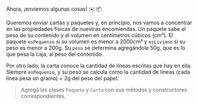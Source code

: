 Ahora, ¡enviemos algunas cosas! :envelope: :package:

Queremos enviar cartas y paquetes y, en principio, nos vamos a concentrar en las propiedades físicas de nuestras encomiendas. Un paquete sabe el peso de su contenido y el volumen en centímetros cúbicos (cm³). El paquete `esPequenio` si su volumen es menor a 2000cm³ y `esLiviano` si su peso es menor a 200g. Su `peso` se determina agregándole 50g, que es lo que pesa la caja, al peso del contenido. 

Por otro lado, la carta conoce la cantidad de líneas escritas que hay en ella. Siempre `esPequenio`, y su peso se calcula como la cantidad de líneas (cada línea pesa un gramo) + 2g del peso del papel.

> Agregá las clases `Paquete` y `Carta` con sus métodos y constructores correspondientes.